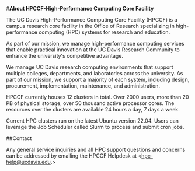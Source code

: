 #**About HPCCF-High-Performance Computing Core Facility**

The UC Davis High-Performance Computing Core Facility (HPCCF) is a campus research core facility in the Office of Research specializing in high-performance computing (HPC) 
systems for research and education.

As part of our mission, we manage high-performance computing services that enable practical innovation at the UC Davis Research Community to enhance the university's 
competitive advantage.

We manage UC Davis research computing environments that support multiple colleges, departments, and laboratories across the university. As part of our mission, we support a 
majority of each system, including design, procurement, implementation, maintenance, and administration.

HPCCF currently houses 12 clusters in total. Over 2000 users, more than 20 PB of physical storage, over 50 thousand active processor cores. The resources over the clusters 
are available 24 hours a day, 7 days a week.

Current HPC clusters run on the latest Ubuntu version 22.04. Users can leverage the Job Scheduler called Slurm to process and submit cron jobs.

##Contact

Any general service inquiries and all HPC support questions and concerns can be addressed by emailing the HPCCF Helpdesk at <hpc-help@ucdavis.edu.>

